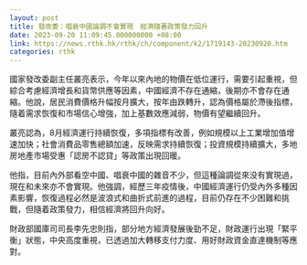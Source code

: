 ```yaml
---
layout: post
title: 發改委：唱衰中國論調不會實現　經濟隨著政策發力回升
date: 2023-09-20 11:09:45.000000000 +08:00
link: https://news.rthk.hk/rthk/ch/component/k2/1719143-20230920.htm
categories: rthk
---
```


國家發改委副主任叢亮表示，今年以來內地的物價在低位運行，需要引起重視，但綜合考慮經濟增長和貨幣供應等因素，中國經濟不存在通縮，後期亦不會存在通縮。他說，居民消費價格升幅按月擴大，按年由跌轉升，認為價格屬於滯後指標，隨着需求恢復和市場信心增強，加上基數效應減弱，物價有望繼續回升。

叢亮認為，8月經濟運行持續恢復，多項指標有改善，例如規模以上工業增加值增速加快；社會消費品零售總額加速，反映需求持續恢復；投資規模持續擴大，多地房地產市場受惠「認房不認貸」等政策出現回暖。

他指，目前內外部看空中國、唱衰中國的雜音不少，但這種論調從來没有實現過，現在和未來亦不會實現。他強調，經歷三年疫情後，中國經濟運行仍受內外多種因素影響，恢復過程必然是波浪式和曲折式前進的過程，目前仍存在不少困難和挑戰，但隨着政策發力，相信經濟將回升向好。

財政部國庫司司長李先忠則指，部分地方經濟發展後勁不足，財政運行出現「緊平衡」狀態，中央高度重視，已透過加大轉移支付力度、用好財政資金直達機制等應對。
